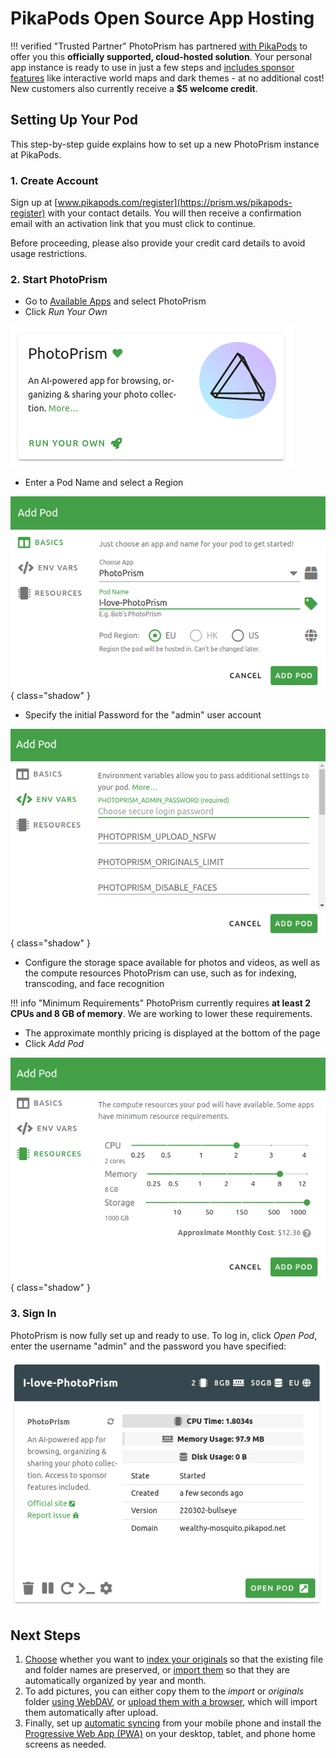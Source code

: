 # **PikaPods** Open Source App Hosting

!!! verified "Trusted Partner"
    PhotoPrism has partnered [with PikaPods](https://prism.ws/pikapods-com) to offer you this **officially supported, cloud-hosted solution**. Your personal app instance is ready to use in just a few steps and [includes sponsor features](https://photoprism.app/membership) like interactive world maps and dark themes - at no additional cost! New customers also currently receive a **$5 welcome credit**.

## Setting Up Your Pod

This step-by-step guide explains how to set up a new PhotoPrism instance at PikaPods.

### 1. Create Account

Sign up at [www.pikapods.com/register](https://prism.ws/pikapods-register) with your contact details.
You will then receive a confirmation email with an activation link that you must click to continue.

Before proceeding, please also provide your credit card details to avoid usage restrictions.

### 2. Start PhotoPrism

- Go to [Available Apps](https://prism.ws/pikapods-apps) and select PhotoPrism 
- Click *Run Your Own*

![Screenshot](img/pikapods-appstore.png)

- Enter a Pod Name and select a Region

![Screenshot](img/pikapods-step-1.png){ class="shadow" }

- Specify the initial Password for the "admin" user account

![Screenshot](img/pikapods-step-2.png){ class="shadow" }

- Configure the storage space available for photos and videos, as well as the compute resources PhotoPrism can use, such as for indexing, transcoding, and face recognition

!!! info "Minimum Requirements"
    PhotoPrism currently requires **at least 2 CPUs and 8 GB of memory**. We are working to lower these requirements.

- The approximate monthly pricing is displayed at the bottom of the page
- Click *Add Pod*

![Screenshot](img/pikapods-step-3.png){ class="shadow" }

### 3. Sign In

PhotoPrism is now fully set up and ready to use. To log in, click *Open Pod*, enter the username "admin" and the password you have specified:

![Screenshot](img/pikapods-overview.png)

## Next Steps

1. [Choose](../../user-guide/library/index.md) whether you want to [index your originals](../../user-guide/library/originals.md) so that the existing file and folder names are preserved, or [import them](../../user-guide/library/import.md) so that they are automatically organized by year and month.
2. To add pictures, you can either copy them to the *import* or *originals* folder [using WebDAV](../../user-guide/sync/webdav.md), or [upload them with a browser](../../user-guide/library/upload.md), which will import them automatically after upload.
3. Finally, set up [automatic syncing](../../user-guide/sync/mobile-devices.md) from your mobile phone and install the [Progressive Web App (PWA)](../../user-guide/pwa.md) on your desktop, tablet, and phone home screens as needed.
